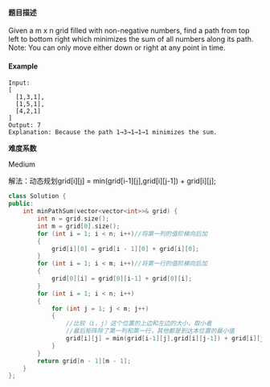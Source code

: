 #### **题目描述**
Given a m x n grid filled with non-negative numbers, find a path from top left to bottom right which minimizes the sum of all numbers along its path.  
Note: You can only move either down or right at any point in time.
#### **Example**
```
Input:
[
  [1,3,1],
  [1,5,1],
  [4,2,1]
]
Output: 7
Explanation: Because the path 1→3→1→1→1 minimizes the sum.
```

**难度系数**  

Medium

解法：动态规划grid[i][j] = min(grid[i-1][j],grid[i][j-1]) + grid[i][j];

```c++
class Solution {
public:
	int minPathSum(vector<vector<int>>& grid) {
		int n = grid.size();
		int m = grid[0].size();
		for (int i = 1; i < n; i++)//将第一列的值阶梯向后加
		{
			grid[i][0] = grid[i - 1][0] + grid[i][0];
		}
		for (int i = 1; i < m; i++)//将第一行的值阶梯向后加
		{
			grid[0][i] = grid[0][i-1] + grid[0][i];
		}
		for (int i = 1; i < n; i++)
		{
			for (int j = 1; j < m; j++)
			{
                //比较（i，j）这个位置的上边和左边的大小，取小者
                //最后矩阵除了第一列和第一行，其他都是到达本位置的最小值
				grid[i][j] = min(grid[i-1][j],grid[i][j-1]) + grid[i][j];
			}
		}
		return grid[n - 1][m - 1];
	}	
};
```